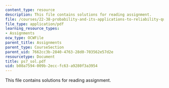 ```yaml
---
content_type: resource
description: This file contains solutions for reading assignment.
file: /courses/22-38-probability-and-its-applications-to-reliability-quality-control-and-risk-assessment-fall-2005/b08a7594009b2eccfc63a9280f3a3954_ps7_sol.pdf
file_type: application/pdf
learning_resource_types:
- Assignments
ocw_type: OCWFile
parent_title: Assignments
parent_type: CourseSection
parent_uid: 7662cc3b-2840-4763-28d0-703562e57d2e
resourcetype: Document
title: ps7_sol.pdf
uid: b08a7594-009b-2ecc-fc63-a9280f3a3954
---
```

This file contains solutions for reading assignment.

